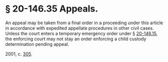 # § 20-146.35 Appeals.

<p>An appeal may be taken from a final order in a proceeding under this article in accordance with expedited appellate procedures in other civil cases. Unless the court enters a temporary emergency order under § <a href='http://law.lis.virginia.gov/vacode/20-146.15/'>20-146.15</a>, the enforcing court may not stay an order enforcing a child custody determination pending appeal.</p><p>2001, c. <a href='http://lis.virginia.gov/cgi-bin/legp604.exe?011+ful+CHAP0305'>305</a>.</p>